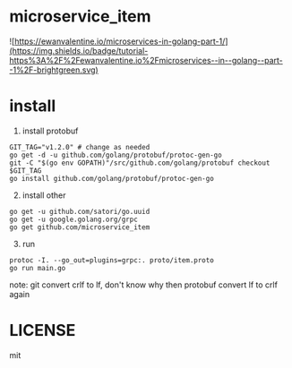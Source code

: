 # microservice_item
![https://ewanvalentine.io/microservices-in-golang-part-1/](https://img.shields.io/badge/tutorial-https%3A%2F%2Fewanvalentine.io%2Fmicroservices--in--golang--part--1%2F-brightgreen.svg)

# install

1. install protobuf
```
GIT_TAG="v1.2.0" # change as needed
go get -d -u github.com/golang/protobuf/protoc-gen-go
git -C "$(go env GOPATH)"/src/github.com/golang/protobuf checkout $GIT_TAG
go install github.com/golang/protobuf/protoc-gen-go
```

2. install other
```
go get -u github.com/satori/go.uuid
go get -u google.golang.org/grpc
go get github.com/microservice_item
```

3. run
```
protoc -I. --go_out=plugins=grpc:. proto/item.proto
go run main.go
```

note:
    git convert crlf to lf, don't know why
    then protobuf convert lf to crlf again

# LICENSE

mit
